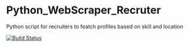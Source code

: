 # Python_WebScraper_Recruter
Python script for recruiters to featch profiles based on skill and location 


[![Build Status](https://travis-ci.org/prithvisekhar/Python_WebScraper_Recruiter.svg?branch=master)](https://travis-ci.org/prithvisekhar/Python_WebScraper_Recruiter)
